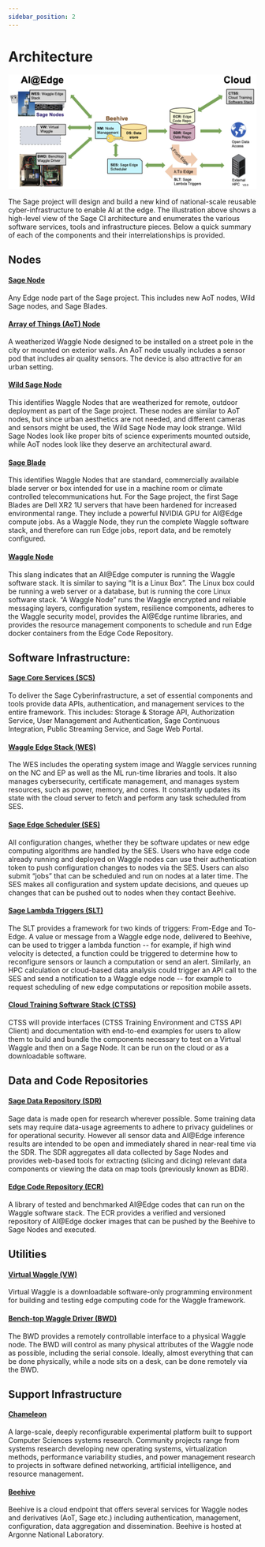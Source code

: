 ```yaml
---
sidebar_position: 2
---
```


# Architecture
![Figure 1: A high-level overview of the Sage Cyber-infrastructure](./images/SAGE_CI.jpg)

The Sage project will design and build a new kind of national-scale reusable cyber-infrastructure to enable AI at the edge.
The illustration above shows a high-level view of the Sage CI architecture and enumerates the various software services,
tools and infrastructure pieces. Below a quick summary of each of the components and their interrelationships is provided.

## Nodes

#### [Sage Node](https://github.com/sagecontinuum/nodes)
Any Edge node part of the Sage project.  This includes new AoT nodes, Wild Sage nodes, and Sage Blades.

#### [Array of Things (AoT) Node](https://arrayofthings.github.io/)
A weatherized Waggle Node designed to be installed on a street pole in the city or mounted on exterior walls.  An AoT node usually includes a sensor pod that includes air quality sensors.  The device is also attractive for an urban setting.

#### [Wild Sage Node](https://github.com/sagecontinuum/nodes)
This identifies Waggle Nodes that are weatherized for remote, outdoor deployment as part of the Sage project.  These nodes are similar to AoT nodes, but since urban aesthetics are not needed, and different cameras and sensors might be used, the Wild Sage Node may look strange.  Wild Sage Nodes look like proper bits of science experiments mounted outside, while AoT nodes look like they deserve an architectural award.

#### [Sage Blade](https://github.com/sagecontinuum/nodes)
This identifies Waggle Nodes that are standard, commercially available blade server or box intended for use in a machine room or climate controlled telecommunications hut.  For the Sage project, the first Sage Blades are Dell XR2 1U servers that have been hardened for increased environmental range. They include a powerful NVIDIA GPU for AI@Edge compute jobs.  As a Waggle Node, they run the complete Waggle software stack, and therefore can run Edge jobs, report data, and be remotely configured.

#### [Waggle Node](https://github.com/waggle-sensor/waggle)
This slang indicates that an AI@Edge computer is running the Waggle software stack.  It is similar to saying “It is a Linux Box”.  The Linux box could be running a web server or a database, but is running the core Linux software stack.  “A Waggle Node” runs the Waggle encrypted and reliable messaging layers, configuration system, resilience components, adheres to the Waggle security model, provides the AI@Edge runtime libraries, and provides the resource management components to schedule and run Edge docker containers from the Edge Code Repository.

## Software Infrastructure:

#### [Sage Core Services (SCS)](https://github.com/sagecontinuum/bic)
To deliver the Sage Cyberinfrastructure, a set of essential components and tools provide data APIs, authentication, and management services to the entire framework.  This includes: Storage & Storage API, Authorization Service, User Management and Authentication, Sage Continuous Integration, Public Streaming Service, and Sage Web Portal.

#### [Waggle Edge Stack (WES)](https://github.com/sagecontinuum/wes)
The WES includes the operating system image and Waggle services running on the NC and EP as well as the ML run-time libraries and tools. It also manages cybersecurity, certificate management, and manages system resources, such as power, memory, and cores. It constantly updates its state with the cloud server to fetch and perform any task scheduled from SES.

#### [Sage Edge Scheduler (SES)](https://github.com/sagecontinuum/ses)
All configuration changes, whether they be software updates or new edge computing algorithms are handled by the SES. Users who have edge code already running and deployed on Waggle nodes can use their authentication token to push configuration changes to nodes via the SES. Users can also submit “jobs” that can be scheduled and run on nodes at a later time. The SES makes all configuration and system update decisions, and queues up changes that can be pushed out to nodes when they contact Beehive.

#### [Sage Lambda Triggers (SLT)](https://github.com/sagecontinuum/slt)
The SLT provides a framework for two kinds of triggers: From-Edge and To-Edge. A value or message from a Waggle edge node, delivered to Beehive, can be used to trigger a lambda function -- for example, if high wind velocity is detected, a function could be triggered to determine how to reconfigure sensors or launch a computation or send an alert. Similarly, an HPC calculation or cloud-based data analysis could trigger an API call to the SES and send a notification to a Waggle edge node -- for example to request scheduling of new edge computations or reposition mobile assets.

#### [Cloud Training Software Stack (CTSS)](https://github.com/sagecontinuum/ctss)
CTSS will provide interfaces (CTSS Training Environment and CTSS API Client) and documentation with end-to-end examples for users to allow them to build and bundle the components necessary to test on a Virtual Waggle and then on a Sage Node. It can be run on the cloud or as a downloadable software.

## Data and Code Repositories

#### [Sage Data Repository (SDR)](https://github.com/sagecontinuum/sdr)
Sage data is made open for research wherever possible.  Some training data sets may require data-usage agreements to adhere to privacy guidelines or for operational security.  However all sensor data and AI@Edge inference results are intended to be open and immediately shared in near-real time via the SDR. The SDR aggregates all data collected by Sage Nodes and provides web-based tools for extracting (slicing and dicing) relevant data components or viewing the data on map tools (previously known as BDR).

#### [Edge Code Repository (ECR)](https://github.com/sagecontinuum/ecr)
A library of tested and benchmarked AI@Edge codes that can run on the Waggle software stack.  The ECR provides a verified and versioned repository of AI@Edge docker images that can be pushed by the Beehive to Sage Nodes and executed.

## Utilities

#### [Virtual Waggle (VW)](https://github.com/sagecontinuum/vw)
Virtual Waggle is a downloadable software-only programming environment for building and testing edge computing code for the Waggle framework.

####  [Bench-top Waggle Driver (BWD)](https://github.com/sagecontinuum/bwd)
The BWD provides a remotely controllable interface to a physical Waggle node. The BWD will control as many physical attributes of the Waggle node as possible, including the serial console.  Ideally, almost everything that can be done physically, while a node sits on a desk, can be done remotely via the BWD.

## Support Infrastructure

#### [Chameleon](https://www.chameleoncloud.org/)
A large-scale, deeply reconfigurable experimental platform built to support Computer Sciences systems research. Community projects range from systems research developing new operating systems, virtualization methods, performance variability studies, and power management research to projects in software defined networking, artificial intelligence, and resource management.

#### [Beehive](https://github.com/waggle-sensor/beehive-server)

Beehive is a cloud endpoint that offers several services for Waggle nodes and derivatives (AoT, Sage etc.)
including authentication, management, configuration, data aggregation and dissemination. Beehive is hosted
at Argonne National Laboratory.
